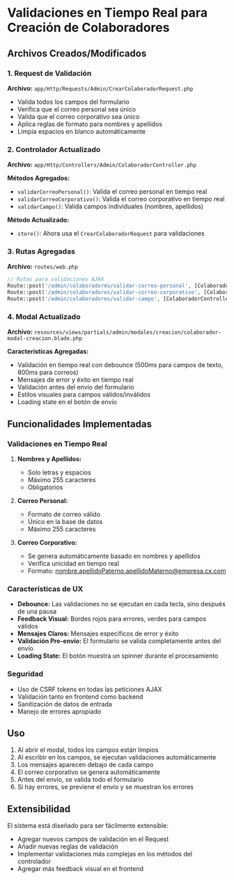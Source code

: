 # Validaciones en Tiempo Real para Creación de Colaboradores

## Archivos Creados/Modificados

### 1. Request de Validación
**Archivo:** `app/Http/Requests/Admin/CrearColaboradorRequest.php`

- Valida todos los campos del formulario
- Verifica que el correo personal sea único
- Valida que el correo corporativo sea único
- Aplica reglas de formato para nombres y apellidos
- Limpia espacios en blanco automáticamente

### 2. Controlador Actualizado
**Archivo:** `app/Http/Controllers/Admin/ColaboradorController.php`

**Métodos Agregados:**
- `validarCorreoPersonal()`: Valida el correo personal en tiempo real
- `validarCorreoCorporativo()`: Valida el correo corporativo en tiempo real
- `validarCampo()`: Valida campos individuales (nombres, apellidos)

**Método Actualizado:**
- `store()`: Ahora usa el `CrearColaboradorRequest` para validaciones

### 3. Rutas Agregadas
**Archivo:** `routes/web.php`

```php
// Rutas para validaciones AJAX
Route::post('/admin/colaboradores/validar-correo-personal', [ColaboradorController::class, 'validarCorreoPersonal']);
Route::post('/admin/colaboradores/validar-correo-corporativo', [ColaboradorController::class, 'validarCorreoCorporativo']);
Route::post('/admin/colaboradores/validar-campo', [ColaboradorController::class, 'validarCampo']);
```

### 4. Modal Actualizado
**Archivo:** `resources/views/partials/admin/modales/creacion/colaborador-modal-creacion.blade.php`

**Características Agregadas:**
- Validación en tiempo real con debounce (500ms para campos de texto, 800ms para correos)
- Mensajes de error y éxito en tiempo real
- Validación antes del envío del formulario
- Estilos visuales para campos válidos/inválidos
- Loading state en el botón de envío

## Funcionalidades Implementadas

### Validaciones en Tiempo Real

1. **Nombres y Apellidos:**
   - Solo letras y espacios
   - Máximo 255 caracteres
   - Obligatorios

2. **Correo Personal:**
   - Formato de correo válido
   - Único en la base de datos
   - Máximo 255 caracteres

3. **Correo Corporativo:**
   - Se genera automáticamente basado en nombres y apellidos
   - Verifica unicidad en tiempo real
   - Formato: nombre.apellidoPaterno.apellidoMaterno@empresa.cx.com

### Características de UX

- **Debounce:** Las validaciones no se ejecutan en cada tecla, sino después de una pausa
- **Feedback Visual:** Bordes rojos para errores, verdes para campos válidos
- **Mensajes Claros:** Mensajes específicos de error y éxito
- **Validación Pre-envío:** El formulario se valida completamente antes del envío
- **Loading State:** El botón muestra un spinner durante el procesamiento

### Seguridad

- Uso de CSRF tokens en todas las peticiones AJAX
- Validación tanto en frontend como backend
- Sanitización de datos de entrada
- Manejo de errores apropiado

## Uso

1. Al abrir el modal, todos los campos están limpios
2. Al escribir en los campos, se ejecutan validaciones automáticamente
3. Los mensajes aparecen debajo de cada campo
4. El correo corporativo se genera automáticamente
5. Antes del envío, se valida todo el formulario
6. Si hay errores, se previene el envío y se muestran los errores

## Extensibilidad

El sistema está diseñado para ser fácilmente extensible:
- Agregar nuevos campos de validación en el Request
- Añadir nuevas reglas de validación
- Implementar validaciones más complejas en los métodos del controlador
- Agregar más feedback visual en el frontend
